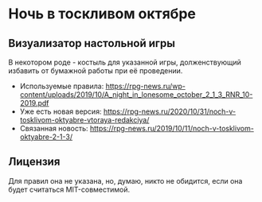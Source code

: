 # Ночь в тоскливом октябре
## Визуализатор настольной игры

В некотором роде - костыль для указанной игры, долженствующий избавить от бумажной работы при её проведении.

* Используемые правила: https://rpg-news.ru/wp-content/uploads/2019/10/A_night_in_lonesome_october_2_1_3_RNR_10-2019.pdf
* Уже есть новая версия: https://rpg-news.ru/2020/10/31/noch-v-tosklivom-oktyabre-vtoraya-redakciya/
* Связанная новость: https://rpg-news.ru/2019/10/11/noch-v-tosklivom-oktyabre-2-1-3/

## Лицензия
Для правил она не указана, но, думаю, никто не обидится, если она будет считаться MIT-совместимой.
